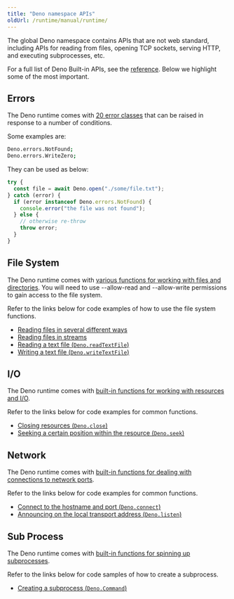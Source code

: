 ```yaml
---
title: "Deno namespace APIs"
oldUrl: /runtime/manual/runtime/
---
```


The global Deno namespace contains APIs that are not web standard, including
APIs for reading from files, opening TCP sockets, serving HTTP, and executing
subprocesses, etc.

For a full list of Deno Built-in APIs, see the
[reference](https://docs.deno.com/api/deno/~/Deno). Below we highlight some of
the most important.

## Errors

The Deno runtime comes with [20 error classes](https://deno.land/api#Errors)
that can be raised in response to a number of conditions.

Some examples are:

```sh
Deno.errors.NotFound;
Deno.errors.WriteZero;
```

They can be used as below:

```ts
try {
  const file = await Deno.open("./some/file.txt");
} catch (error) {
  if (error instanceof Deno.errors.NotFound) {
    console.error("the file was not found");
  } else {
    // otherwise re-throw
    throw error;
  }
}
```

## File System

The Deno runtime comes with
[various functions for working with files and directories](https://deno.land/api#File_System).
You will need to use --allow-read and --allow-write permissions to gain access
to the file system.

Refer to the links below for code examples of how to use the file system
functions.

- [Reading files in several different ways](https://examples.deno.land/reading-files)
- [Reading files in streams](../../tutorials/file_server.md)
- [Reading a text file (`Deno.readTextFile`)](../../tutorials/read_write_files.md#reading-a-text-file)
- [Writing a text file (`Deno.writeTextFile`)](../../tutorials/read_write_files.md#writing-a-text-file)

## I/O

The Deno runtime comes with
[built-in functions for working with resources and I/O](https://deno.land/api#I/O).

Refer to the links below for code examples for common functions.

- [Closing resources (`Deno.close`)](https://doc.deno.land/deno/stable/~/Deno.close)
- [Seeking a certain position within the resource (`Deno.seek`)](https://doc.deno.land/deno/stable/~/Deno.seek)

## Network

The Deno runtime comes with
[built-in functions for dealing with connections to network ports](https://deno.land/api#Network).

Refer to the links below for code examples for common functions.

- [Connect to the hostname and port (`Deno.connect`)](https://doc.deno.land/deno/stable/~/Deno.connect)
- [Announcing on the local transport address (`Deno.listen`)](https://doc.deno.land/deno/stable/~/Deno.listen)

## Sub Process

The Deno runtime comes with
[built-in functions for spinning up subprocesses](https://deno.land/api#Sub_Process).

Refer to the links below for code samples of how to create a subprocess.

- [Creating a subprocess (`Deno.Command`)](../../tutorials/subprocess.md)
